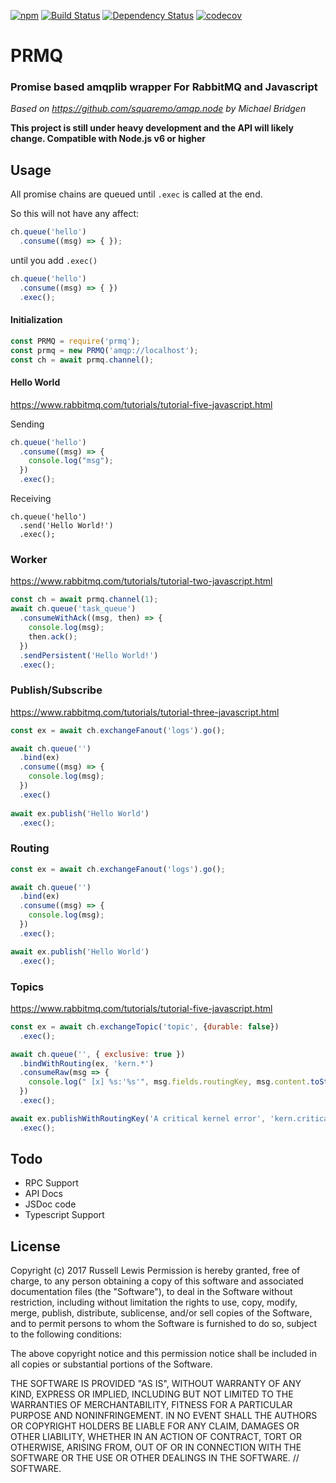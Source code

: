 [![npm](https://img.shields.io/npm/v/prmq.svg)](https://www.npmjs.com/package/prmq)
[![Build Status](https://travis-ci.org/Russe11/prmq.svg?branch=master)](https://travis-ci.org/Russe11/prmq)
[![Dependency Status](https://gemnasium.com/badges/github.com/Russe11/prmq.svg)](https://gemnasium.com/github.com/Russe11/prmq)
[![codecov](https://codecov.io/gh/Russe11/prmq/branch/master/graph/badge.svg)](https://codecov.io/gh/Russe11/prmq)

# PRMQ
### Promise based amqplib wrapper For RabbitMQ and Javascript

 *Based on https://github.com/squaremo/amqp.node by Michael Bridgen*

**This project is still under heavy development and the API will likely change.
Compatible with Node.js v6 or higher**

## Usage



All promise chains are queued until ```.exec``` is called at the end.

So this will not have any affect:

``` javascript
ch.queue('hello')
  .consume((msg) => { }); 
```

until you add ```.exec()```

``` javascript
ch.queue('hello')
  .consume((msg) => { })
  .exec();
```



#### Initialization
``` Javascript
const PRMQ = require('prmq');
const prmq = new PRMQ('amqp://localhost');
const ch = await prmq.channel();
```

#### Hello World
https://www.rabbitmq.com/tutorials/tutorial-five-javascript.html

Sending
``` Javascript
ch.queue('hello')
  .consume((msg) => {
    console.log("msg");
  })
  .exec();
```

Receiving
```
ch.queue('hello')
  .send('Hello World!')
  .exec();
```

### Worker

https://www.rabbitmq.com/tutorials/tutorial-two-javascript.html

``` Javascript
const ch = await prmq.channel(1);
await ch.queue('task_queue')
  .consumeWithAck((msg, then) => {
    console.log(msg);
    then.ack();
  })
  .sendPersistent('Hello World!')
  .exec();
```

### Publish/Subscribe

https://www.rabbitmq.com/tutorials/tutorial-three-javascript.html

``` Javascript
const ex = await ch.exchangeFanout('logs').go();

await ch.queue('')
  .bind(ex)
  .consume((msg) => {
    console.log(msg);
  })
  .exec()
  
await ex.publish('Hello World')
  .exec();

```

### Routing

``` Javascript
const ex = await ch.exchangeFanout('logs').go();

await ch.queue('')
  .bind(ex)
  .consume((msg) => {
    console.log(msg);
  })
  .exec();

await ex.publish('Hello World')
  .exec();

```

### Topics
https://www.rabbitmq.com/tutorials/tutorial-five-javascript.html

``` Javascript
const ex = await ch.exchangeTopic('topic', {durable: false})
  .exec();

await ch.queue('', { exclusive: true })
  .bindWithRouting(ex, 'kern.*')
  .consumeRaw(msg => {
    console.log(" [x] %s:'%s'", msg.fields.routingKey, msg.content.toString());
  })
  .exec();

await ex.publishWithRoutingKey('A critical kernel error', 'kern.critical')
  .exec();

```

## Todo
* RPC Support 
* API Docs
* JSDoc code
* Typescript Support

## License

Copyright (c) 2017 Russell Lewis
Permission is hereby granted, free of charge, to any person obtaining a copy
of this software and associated documentation files (the "Software"), to deal
in the Software without restriction, including without limitation the rights
to use, copy, modify, merge, publish, distribute, sublicense, and/or sell
copies of the Software, and to permit persons to whom the Software is
furnished to do so, subject to the following conditions:

 The above copyright notice and this permission notice shall be included in all
copies or substantial portions of the Software.


THE SOFTWARE IS PROVIDED "AS IS", WITHOUT WARRANTY OF ANY KIND, EXPRESS OR
IMPLIED, INCLUDING BUT NOT LIMITED TO THE WARRANTIES OF MERCHANTABILITY,
FITNESS FOR A PARTICULAR PURPOSE AND NONINFRINGEMENT. IN NO EVENT SHALL THE
AUTHORS OR COPYRIGHT HOLDERS BE LIABLE FOR ANY CLAIM, DAMAGES OR OTHER
LIABILITY, WHETHER IN AN ACTION OF CONTRACT, TORT OR OTHERWISE, ARISING FROM,
OUT OF OR IN CONNECTION WITH THE SOFTWARE OR THE USE OR OTHER DEALINGS IN THE
SOFTWARE.
// SOFTWARE.
